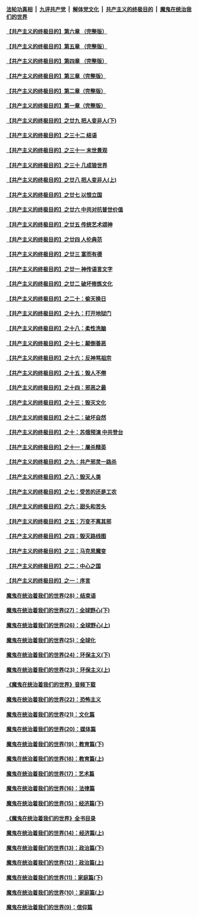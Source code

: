 

####  [法轮功真相](../../../../basic/blob/master/README.md?t=04170230) &nbsp;|&nbsp; [九评共产党](../../../../9ping.md/blob/master/README.md?t=04170230) &nbsp;|&nbsp; [解体党文化](../../../../jtdwh.md/blob/master/README.md?t=04170230)  &nbsp;|&nbsp; [共产主义的终极目的](../../../../gczydzjmd.md/blob/master/README.md?t=04170230) &nbsp;|&nbsp; [魔鬼在统治我们的世界](../../../../mgztzwmdsj.md/blob/master/README.md?t=04170230) 

#### [【共产主义的终极目的】第六章 （完整版）](../pages/nsc422/n11428913.md?t=04170230) 

#### [【共产主义的终极目的】第五章 （完整版）](../pages/nsc422/n11428912.md?t=04170230) 

#### [【共产主义的终极目的】第四章 （完整版）](../pages/nsc422/n11428907.md?t=04170230) 

#### [【共产主义的终极目的】第三章（完整版）](../pages/nsc422/n11428848.md?t=04170230) 

#### [【共产主义的终极目的】第二章（完整版）](../pages/nsc422/n11428831.md?t=04170230) 

#### [【共产主义的终极目的】第一章（完整版）](../pages/nsc422/n11417651.md?t=04170230) 

#### [【共产主义的终极目的】之廿九 把人变非人(下)](../pages/nsc422/n11344140.md?t=04170230) 

#### [【共产主义的终极目的】之三十二 结语](../pages/nsc422/n11360535.md?t=04170230) 

#### [【共产主义的终极目的】之三十一 末世景观](../pages/nsc422/n11351129.md?t=04170230) 

#### [【共产主义的终极目的】之三十 几成狼世界](../pages/nsc422/n11348280.md?t=04170230) 

#### [【共产主义的终极目的】之廿八 把人变非人(上)](../pages/nsc422/n11340492.md?t=04170230) 

#### [【共产主义的终极目的】之廿七 以恨立国](../pages/nsc422/n11336944.md?t=04170230) 

#### [【共产主义的终极目的】之廿六 中共对抗普世价值](../pages/nsc422/n11324785.md?t=04170230) 

#### [【共产主义的终极目的】之廿五 传统艺术颂神](../pages/nsc422/n11296396.md?t=04170230) 

#### [【共产主义的终极目的】之廿四 人伦典范](../pages/nsc422/n11296397.md?t=04170230) 

#### [【共产主义的终极目的】之廿三 富而有德](../pages/nsc422/n11283598.md?t=04170230) 

#### [【共产主义的终极目的】之廿一 神传语言文字](../pages/nsc422/n11263265.md?t=04170230) 

#### [【共产主义的终极目的】之廿二 破坏修炼文化](../pages/nsc422/n11245728.md?t=04170230) 

#### [【共产主义的终极目的】之二十：偷天换日](../pages/nsc422/n11238846.md?t=04170230) 

#### [【共产主义的终极目的】之十九：打开地狱门](../pages/nsc422/n11206376.md?t=04170230) 

#### [【共产主义的终极目的】之十八：柔性洗脑](../pages/nsc422/n11199994.md?t=04170230) 

#### [【共产主义的终极目的】之十七：颠倒善恶](../pages/nsc422/n11179782.md?t=04170230) 

#### [【共产主义的终极目的】之十六：反神骂祖宗](../pages/nsc422/n11166798.md?t=04170230) 

#### [【共产主义的终极目的】之十五：毁人不倦](../pages/nsc422/n11166792.md?t=04170230) 

#### [【共产主义的终极目的】之十四：邪恶之最](../pages/nsc422/n11150249.md?t=04170230) 

#### [【共产主义的终极目的】之十三：毁灭文化](../pages/nsc422/n11135227.md?t=04170230) 

#### [【共产主义的终极目的】之十二：破坏自然](../pages/nsc422/n11135214.md?t=04170230) 

#### [【共产主义的终极目的】之十：苏俄预演 中共登台](../pages/nsc422/n11118424.md?t=04170230) 

#### [【共产主义的终极目的】之十一：屠杀精英](../pages/nsc422/n11118442.md?t=04170230) 

#### [【共产主义的终极目的】之九：共产邪灵一路杀](../pages/nsc422/n11114139.md?t=04170230) 

#### [【共产主义的终极目的】之八：毁灭人类](../pages/nsc422/n11108503.md?t=04170230) 

#### [【共产主义的终极目的】之七：受苦的还是工农](../pages/nsc422/n11101809.md?t=04170230) 

#### [【共产主义的终极目的】之六：甜头和苦头](../pages/nsc422/n11096971.md?t=04170230) 

#### [【共产主义的终极目的】之五：万变不离其邪](../pages/nsc422/n11091285.md?t=04170230) 

#### [【共产主义的终极目的】之四：毁灭路线图](../pages/nsc422/n11086284.md?t=04170230) 

#### [【共产主义的终极目的】之三：马克思魔变](../pages/nsc422/n11061941.md?t=04170230) 

#### [【共产主义的终极目的】之二：中心之国](../pages/nsc422/n11047728.md?t=04170230) 

#### [【共产主义的终极目的】之一：序言](../pages/nsc422/n11086077.md?t=04170230) 

#### [魔鬼在统治着我们的世界(28)：结束语](../pages/nsc422/n10936246.md?t=04170230) 

#### [魔鬼在统治着我们的世界(27)：全球野心(下)](../pages/nsc422/n10928319.md?t=04170230) 

#### [魔鬼在统治着我们的世界(26)：全球野心(上)](../pages/nsc422/n10900318.md?t=04170230) 

#### [魔鬼在统治着我们的世界(25)：全球化](../pages/nsc422/n10788205.md?t=04170230) 

#### [魔鬼在统治着我们的世界(24)：环保主义(下)](../pages/nsc422/n10695307.md?t=04170230) 

#### [魔鬼在统治着我们的世界(23)：环保主义(上)](../pages/nsc422/n10688613.md?t=04170230) 

#### [《魔鬼在统治着我们的世界》音频下载](../pages/nsc422/n10635553.md?t=04170230) 

#### [魔鬼在统治着我们的世界(22)：恐怖主义](../pages/nsc422/n10614727.md?t=04170230) 

#### [魔鬼在统治着我们的世界(21)：文化篇](../pages/nsc422/n10597706.md?t=04170230) 

#### [魔鬼在统治着我们的世界(20)：媒体篇](../pages/nsc422/n10586579.md?t=04170230) 

#### [魔鬼在统治着我们的世界(19)：教育篇(下)](../pages/nsc422/n10564808.md?t=04170230) 

#### [魔鬼在统治着我们的世界(18)：教育篇(上)](../pages/nsc422/n10526970.md?t=04170230) 

#### [魔鬼在统治着我们的世界(17)：艺术篇](../pages/nsc422/n10499093.md?t=04170230) 

#### [魔鬼在统治着我们的世界(16)：法律篇](../pages/nsc422/n10485969.md?t=04170230) 

#### [魔鬼在统治着我们的世界(15)：经济篇(下)](../pages/nsc422/n10469975.md?t=04170230) 

#### [《魔鬼在统治着我们的世界》全书目录](../pages/nsc422/n10464261.md?t=04170230) 

#### [魔鬼在统治着我们的世界(14)：经济篇(上)](../pages/nsc422/n10457370.md?t=04170230) 

#### [魔鬼在统治着我们的世界(13)：政治篇(下)](../pages/nsc422/n10448270.md?t=04170230) 

#### [魔鬼在统治着我们的世界(12)：政治篇(上)](../pages/nsc422/n10444576.md?t=04170230) 

#### [魔鬼在统治着我们的世界(11)：家庭篇(下)](../pages/nsc422/n10440961.md?t=04170230) 

#### [魔鬼在统治着我们的世界(10)：家庭篇(上)](../pages/nsc422/n10435448.md?t=04170230) 

#### [魔鬼在统治着我们的世界(9)：信仰篇](../pages/nsc422/n10432159.md?t=04170230) 

